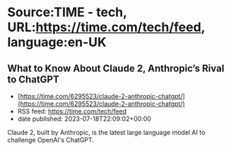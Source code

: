 # Source:TIME - tech, URL:https://time.com/tech/feed, language:en-UK

## What to Know About Claude 2, Anthropic’s Rival to ChatGPT
 - [https://time.com/6295523/claude-2-anthropic-chatgpt/](https://time.com/6295523/claude-2-anthropic-chatgpt/)
 - RSS feed: https://time.com/tech/feed
 - date published: 2023-07-18T22:09:02+00:00

Claude 2, built by Anthropic, is the latest large language model AI to challenge OpenAI's ChatGPT.

